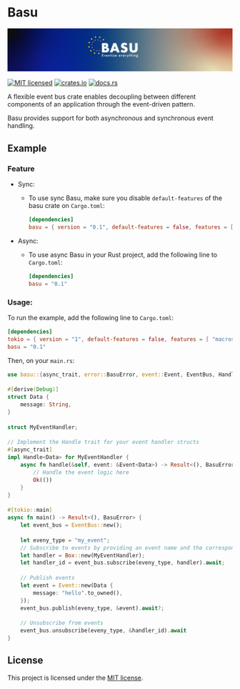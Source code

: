 # Basu
<p align="center">
  <img src=".github/basu.png" alt="basu">
</p>

[![MIT licensed](https://img.shields.io/badge/license-MIT-blue.svg)](https://github.com/leonzchang/basu/blob/main/LICENSE)
[![crates.io](https://img.shields.io/crates/v/basu)](
https://crates.io/crates/basu)
[![docs.rs](https://img.shields.io/badge/docs-docs.rs-green)](https://docs.rs/basu)

A flexible event bus crate enables decoupling between different components of an application through the event-driven pattern.

Basu provides support for both asynchronous and synchronous event handling.

## Example

### Feature
- Sync:
    - To use sync Basu, make sure you disable `default-features` of the basu crate on `Cargo.toml`:
        ```toml
        [dependencies]
        basu = { version = "0.1", default-features = false, features = ["sync"] }
        ```

- Async:
    - To use async Basu in your Rust project, add the following line to `Cargo.toml`:
        ```toml
        [dependencies]
        basu = "0.1"
        ```

###  Usage:
To run the example, add the following line to `Cargo.toml`:
```toml
[dependencies]
tokio = { version = "1", default-features = false, features = [ "macros", "rt-multi-thread"] }
basu = "0.1"
```

Then, on your `main.rs`:
```rust
use basu::{async_trait, error::BasuError, event::Event, EventBus, Handle};

#[derive(Debug)]
struct Data {
    message: String,
}

struct MyEventHandler;

// Implement the Handle trait for your event handler structs
#[async_trait]
impl Handle<Data> for MyEventHandler {
    async fn handle(&self, event: &Event<Data>) -> Result<(), BasuError> {
        // Handle the event logic here
        Ok(())
    }
}

#[tokio::main]
async fn main() -> Result<(), BasuError> {
    let event_bus = EventBus::new();

    let eveny_type = "my_event";
    // Subscribe to events by providing an event name and the corresponding event handler
    let handler = Box::new(MyEventHandler);
    let handler_id = event_bus.subscribe(eveny_type, handler).await;

    // Publish events
    let event = Event::new(Data {
        message: "hello".to_owned(),
    });
    event_bus.publish(eveny_type, &event).await?;

    // Unsubscribe from events
    event_bus.unsubscribe(eveny_type, &handler_id).await
}
```

## License
This project is licensed under the [MIT license](https://github.com/leonzchang/basu/blob/main/LICENSE).